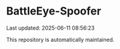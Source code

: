 # BattleEye-Spoofer

Last updated: 2025-06-11 08:56:23

This repository is automatically maintained.
